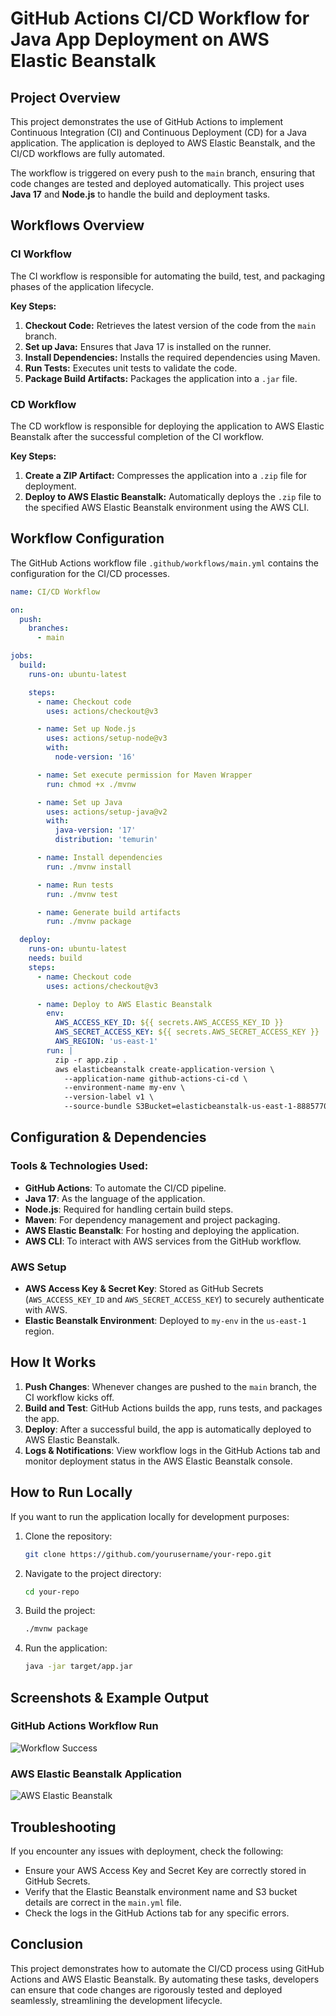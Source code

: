 # GitHub Actions CI/CD Workflow for Java App Deployment on AWS Elastic Beanstalk

## Project Overview
This project demonstrates the use of GitHub Actions to implement Continuous Integration (CI) and Continuous Deployment (CD) for a Java application. The application is deployed to AWS Elastic Beanstalk, and the CI/CD workflows are fully automated. 

The workflow is triggered on every push to the `main` branch, ensuring that code changes are tested and deployed automatically. This project uses **Java 17** and **Node.js** to handle the build and deployment tasks.

## Workflows Overview

### CI Workflow
The CI workflow is responsible for automating the build, test, and packaging phases of the application lifecycle.

**Key Steps:**
1. **Checkout Code:** Retrieves the latest version of the code from the `main` branch.
2. **Set up Java:** Ensures that Java 17 is installed on the runner.
3. **Install Dependencies:** Installs the required dependencies using Maven.
4. **Run Tests:** Executes unit tests to validate the code.
5. **Package Build Artifacts:** Packages the application into a `.jar` file.

### CD Workflow
The CD workflow is responsible for deploying the application to AWS Elastic Beanstalk after the successful completion of the CI workflow.

**Key Steps:**
1. **Create a ZIP Artifact:** Compresses the application into a `.zip` file for deployment.
2. **Deploy to AWS Elastic Beanstalk:** Automatically deploys the `.zip` file to the specified AWS Elastic Beanstalk environment using the AWS CLI.

## Workflow Configuration
The GitHub Actions workflow file `.github/workflows/main.yml` contains the configuration for the CI/CD processes.

```yaml
name: CI/CD Workflow

on:
  push:
    branches:
      - main

jobs:
  build:
    runs-on: ubuntu-latest

    steps:
      - name: Checkout code
        uses: actions/checkout@v3

      - name: Set up Node.js
        uses: actions/setup-node@v3
        with:
          node-version: '16'

      - name: Set execute permission for Maven Wrapper
        run: chmod +x ./mvnw

      - name: Set up Java
        uses: actions/setup-java@v2
        with:
          java-version: '17'
          distribution: 'temurin'

      - name: Install dependencies
        run: ./mvnw install

      - name: Run tests
        run: ./mvnw test

      - name: Generate build artifacts
        run: ./mvnw package

  deploy:
    runs-on: ubuntu-latest
    needs: build
    steps:
      - name: Checkout code
        uses: actions/checkout@v3

      - name: Deploy to AWS Elastic Beanstalk
        env:
          AWS_ACCESS_KEY_ID: ${{ secrets.AWS_ACCESS_KEY_ID }}
          AWS_SECRET_ACCESS_KEY: ${{ secrets.AWS_SECRET_ACCESS_KEY }}
          AWS_REGION: 'us-east-1'
        run: |
          zip -r app.zip .
          aws elasticbeanstalk create-application-version \
            --application-name github-actions-ci-cd \
            --environment-name my-env \
            --version-label v1 \
            --source-bundle S3Bucket=elasticbeanstalk-us-east-1-888577045495,S3Key=app.zip
```

## Configuration & Dependencies

### Tools & Technologies Used:
- **GitHub Actions**: To automate the CI/CD pipeline.
- **Java 17**: As the language of the application.
- **Node.js**: Required for handling certain build steps.
- **Maven**: For dependency management and project packaging.
- **AWS Elastic Beanstalk**: For hosting and deploying the application.
- **AWS CLI**: To interact with AWS services from the GitHub workflow.

### AWS Setup
- **AWS Access Key & Secret Key**: Stored as GitHub Secrets (`AWS_ACCESS_KEY_ID` and `AWS_SECRET_ACCESS_KEY`) to securely authenticate with AWS.
- **Elastic Beanstalk Environment**: Deployed to `my-env` in the `us-east-1` region.

## How It Works

1. **Push Changes**: Whenever changes are pushed to the `main` branch, the CI workflow kicks off.
2. **Build and Test**: GitHub Actions builds the app, runs tests, and packages the app.
3. **Deploy**: After a successful build, the app is automatically deployed to AWS Elastic Beanstalk.
4. **Logs & Notifications**: View workflow logs in the GitHub Actions tab and monitor deployment status in the AWS Elastic Beanstalk console.

## How to Run Locally
If you want to run the application locally for development purposes:

1. Clone the repository:
    ```bash
    git clone https://github.com/yourusername/your-repo.git
    ```
2. Navigate to the project directory:
    ```bash
    cd your-repo
    ```
3. Build the project:
    ```bash
    ./mvnw package
    ```
4. Run the application:
    ```bash
    java -jar target/app.jar
    ```

## Screenshots & Example Output

### GitHub Actions Workflow Run
![Workflow Success]("C:\Users\kjaso\OneDrive\Desktop\CTACT\JAVA_FS103\github-actions-ci-cd\screenshots\GitHub%20Actions%20Workflow.png")

### AWS Elastic Beanstalk Application
![AWS Elastic Beanstalk]("C:\Users\kjaso\OneDrive\Desktop\CTACT\JAVA_FS103\github-actions-ci-cd\screenshots\AWS%20Environment%20overview.png")

## Troubleshooting
If you encounter any issues with deployment, check the following:

- Ensure your AWS Access Key and Secret Key are correctly stored in GitHub Secrets.
- Verify that the Elastic Beanstalk environment name and S3 bucket details are correct in the `main.yml` file.
- Check the logs in the GitHub Actions tab for any specific errors.

## Conclusion
This project demonstrates how to automate the CI/CD process using GitHub Actions and AWS Elastic Beanstalk. By automating these tasks, developers can ensure that code changes are rigorously tested and deployed seamlessly, streamlining the development lifecycle.

```
